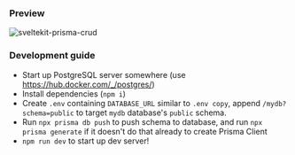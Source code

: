 ### Preview

![sveltekit-prisma-crud](https://user-images.githubusercontent.com/78003700/175357915-f3cadf23-b8f1-46ed-bb43-925c4fd80362.gif)


### Development guide

- Start up PostgreSQL server somewhere (use https://hub.docker.com/_/postgres/)
- Install dependencies (`npm i`)
- Create `.env` containing `DATABASE_URL` similar to `.env copy`, append `/mydb?schema=public` to target `mydb` database's `public` schema.
- Run `npx prisma db push` to push schema to database, and run `npx prisma generate` if it doesn't do that already to create Prisma Client
- `npm run dev` to start up dev server!
